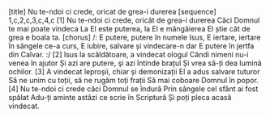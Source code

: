 [title] Nu te-ndoi ci crede, oricat de grea-i durerea
[sequence] 1,c,2,c,3,c,4,c
[1]
Nu te-ndoi ci crede, oricât de grea-i durerea
Căci Domnul te mai poate vindeca
La El este puterea, la El e mângâierea
El știe cât de grea e boala ta.
[chorus]
/: E putere, putere în numele Isus,
E iertare, iertare în sângele ce-a curs,
E iubire, salvare și vindecare-n dar
E putere în jertfa din Calvar. :/
[2]
Isus la scăldătoare, a vindecat ologul
Cândi nimeni nu-i venea în ajutor
Și azi are putere, şi azi întinde brațul
Și vrea să-ți dea lumină ochilor.
[3]
A vindecat leproșii, chiar și demonizații
El a adus salvare tuturor
Să ne unim cu toții, să ne rugăm toți frații
Să mai coboare Domnul în popor.
[4]
Nu te-ndoi ci crede căci Domnul se îndură
Prin sângele cel sfânt ai fost spălat
Adu-ți aminte astăzi ce scrie în Scriptură
Și poți pleca acasă vindecat.

